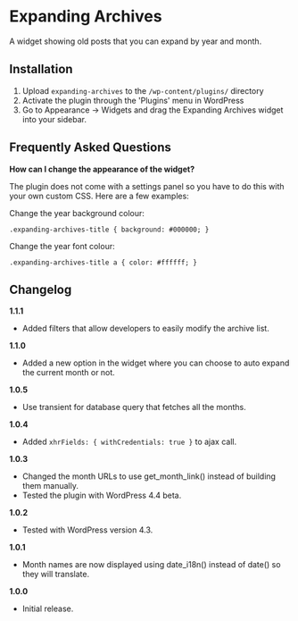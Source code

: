 # Expanding Archives

A widget showing old posts that you can expand by year and month.

## Installation

1. Upload `expanding-archives` to the `/wp-content/plugins/` directory
2. Activate the plugin through the 'Plugins' menu in WordPress
3. Go to Appearance -> Widgets and drag the Expanding Archives widget into your sidebar.

## Frequently Asked Questions

**How can I change the appearance of the widget?**

The plugin does not come with a settings panel so you have to do this with your own custom CSS. Here are a few examples:

Change the year background colour:

`.expanding-archives-title {
    background: #000000;
}`

Change the year font colour:

`.expanding-archives-title a {
    color: #ffffff;
}`

## Changelog

**1.1.1**
* Added filters that allow developers to easily modify the archive list.

**1.1.0**
* Added a new option in the widget where you can choose to auto expand the current month or not.

**1.0.5**
* Use transient for database query that fetches all the months.

**1.0.4**
* Added `xhrFields: { withCredentials: true }` to ajax call.

**1.0.3**
* Changed the month URLs to use get_month_link() instead of building them manually.
* Tested the plugin with WordPress 4.4 beta.

**1.0.2**
* Tested with WordPress version 4.3.

**1.0.1**
* Month names are now displayed using date_i18n() instead of date() so they will translate.

**1.0.0**
* Initial release.
